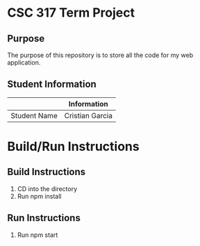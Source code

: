 # CSC 317 Term Project

## Purpose

The purpose of this repository is to store all the code for my web application.


## Student Information

|               | Information   |
|:-------------:|:-------------:|
| Student Name  | Cristian Garcia |



# Build/Run Instructions

## Build Instructions
1. CD into the directory
2. Run npm install

## Run Instructions
1. Run npm start

